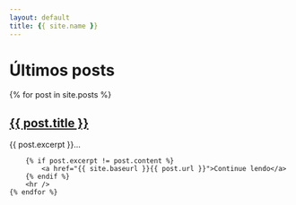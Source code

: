 ```yaml
---
layout: default
title: {{ site.name }}
---
```


<div id="home">
    <h1>Últimos posts</h1>
    {% for post in site.posts %}
        <h2><a href="{{ site.baseurl }}{{ post.url }}">{{ post.title }}</a></h2>
        {{ post.excerpt }}... 

        {% if post.excerpt != post.content %}
            <a href="{{ site.baseurl }}{{ post.url }}">Continue lendo</a>
        {% endif %}
        <hr />
    {% endfor %}
</div>